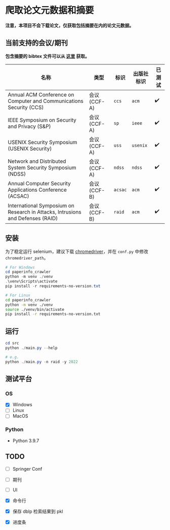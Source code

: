 # 爬取论文元数据和摘要

**注意，本项目不会下载论文，仅获取包括摘要在内的论文元数据。**

## 当前支持的会议/期刊

**包含摘要的 bibtex 文件可以从 [这里](https://github.com/Lraxer/paper_metadata) 获取。**

| 名称                                                                           | 类型         | 标识    | 出版社标识 | 已测试 |
| ------------------------------------------------------------------------------ | ------------ | ------- | ---------- | ------ |
| Annual ACM Conference on Computer and Communications Security (CCS)            | 会议 (CCF-A) | `ccs`   | `acm`      | ✔️     |
| IEEE Symposium on Security and Privacy (S&P)                                   | 会议 (CCF-A) | `sp`    | `ieee`     | ✔️     |
| USENIX Security Symposium (USENIX Security)                                    | 会议 (CCF-A) | `uss`   | `usenix`   | ✔️     |
| Network and Distributed System Security Symposium (NDSS)                       | 会议 (CCF-A) | `ndss`  | `ndss`     | ✔️     |
| Annual Computer Security Applications Conference (ACSAC)                       | 会议 (CCF-B) | `acsac` | `acm`      | ✔️     |
| International Symposium on Research in Attacks, Intrusions and Defenses (RAID) | 会议 (CCF-B) | `raid`  | `acm`      | ✔️     |

## 安装

为了稳定运行 selenium，建议下载 [chromedriver](https://googlechromelabs.github.io/chrome-for-testing/)，并在 `conf.py` 中修改 `chromedriver_path`。

```powershell
# For Windows
cd paperinfo_crawler
python -m venv ./venv
.\venv\Scripts\activate
pip install -r requirements-no-version.txt
```

```bash
# For Linux
cd paperinfo_crawler
python -m venv ./venv
source ./venv/bin/activate
pip install -r requirements-no-version.txt
```

## 运行

```powershell
cd src
python ./main.py --help

# e.g.
python ./main.py -n raid -y 2022
```

## 测试平台

### OS

- [x] Windows
- [ ] Linux
- [ ] MacOS

### Python

- Python 3.9.7

## TODO

- [ ] Springer Conf
- [ ] 期刊
- [ ] UI

- [x] 命令行
- [x] 保存 dblp 检索结果到 pkl
- [x] 进度条
